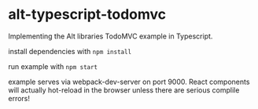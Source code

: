 # alt-typescript-todomvc
Implementing the Alt libraries TodoMVC example in Typescript.

install dependencies with
```npm install```

run example with
```npm start```

example serves via webpack-dev-server on port 9000. React components will actually hot-reload in the browser unless there are serious complile errors!

